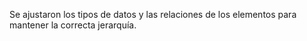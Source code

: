 Se ajustaron los tipos de datos y las relaciones de los elementos para mantener la correcta jerarquía.
